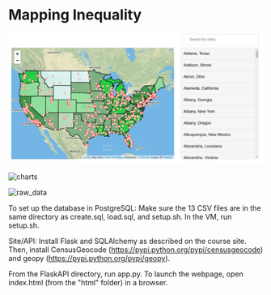 # Mapping Inequality

![overview](./images/overview.jpg)

![charts](../blob/master/images/charts.JPG)

![raw_data](../blob/master/images/rawdata.jpg)

To set up the database in PostgreSQL:
Make sure the 13 CSV files are in the same directory as create.sql, load.sql, and setup.sh. In the VM, run setup.sh. 

Site/API:
Install Flask and SQLAlchemy as described on the course site. Then, install CensusGeocode (https://pypi.python.org/pypi/censusgeocode) and geopy (https://pypi.python.org/pypi/geopy). 

From the FlaskAPI directory, run app.py. 
To launch the webpage, open index.html (from the "html" folder) in a browser. 
